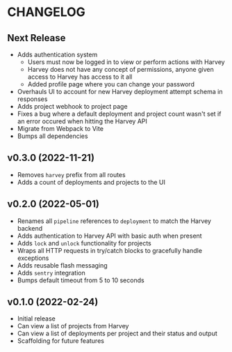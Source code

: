 # CHANGELOG

## Next Release

- Adds authentication system
  - Users must now be logged in to view or perform actions with Harvey
  - Harvey does not have any concept of permissions, anyone given access to Harvey has access to it all
  - Added profile page where you can change your password
- Overhauls UI to account for new Harvey deployment attempt schema in responses
- Adds project webhook to project page
- Fixes a bug where a default deployment and project count wasn't set if an error occured when hitting the Harvey API
- Migrate from Webpack to Vite
- Bumps all dependencies

## v0.3.0 (2022-11-21)

- Removes `harvey` prefix from all routes
- Adds a count of deployments and projects to the UI

## v0.2.0 (2022-05-01)

- Renames all `pipeline` references to `deployment` to match the Harvey backend
- Adds authentication to Harvey API with basic auth when present
- Adds `lock` and `unlock` functionality for projects
- Wraps all HTTP requests in try/catch blocks to gracefully handle exceptions
- Adds reusable flash messaging
- Adds `sentry` integration
- Bumps default timeout from 5 to 10 seconds

## v0.1.0 (2022-02-24)

- Initial release
- Can view a list of projects from Harvey
- Can view a list of deployments per project and their status and output
- Scaffolding for future features
